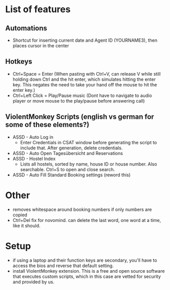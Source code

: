 
# List of features
## Automations
- Shortcut for inserting current date and Agent ID (YOURNAME3), then places cursor in the center

## Hotkeys
- Ctrl+Space = Enter (When pasting with Ctrl+V, can release V while still holding down Ctrl and the hit enter, which simulates hitting the enter key. This negates the need to take your hand off the mouse to hit the enter key.)
- Ctrl+Left Click = Play/Pause music (Dont have to navigate to audio player or move mouse to the play/pause before answering call)

## ViolentMonkey Scripts (english vs german for some of these elements?)
- ASSD - Auto Log in
	- Enter Credentials in CSAT window before generating the script to include that. After generation, delete credentials.
- ASSD - Auto Open Tagesübersicht and Reservations
- ASSD - Hostel Index
	- Lists all hostels, sorted by name, house ID or house number. Also searchable. Ctrl+S to open and close search.
- ASSD - Auto Fill Standard Booking settings (reword this)

# Other
- removes whitespace around booking numbers if only numbers are copied
- Ctrl+Del fix for novomind. can delete the last word, one word at a time, like it should. 


# Setup
- if using a laptop and their function keys are secondary, you'll have to access the bios and reverse that default setting.
- install ViolentMonkey extension. This is a free and open source software that executes custom scripts, which in this case are vetted for security and provided by us.
